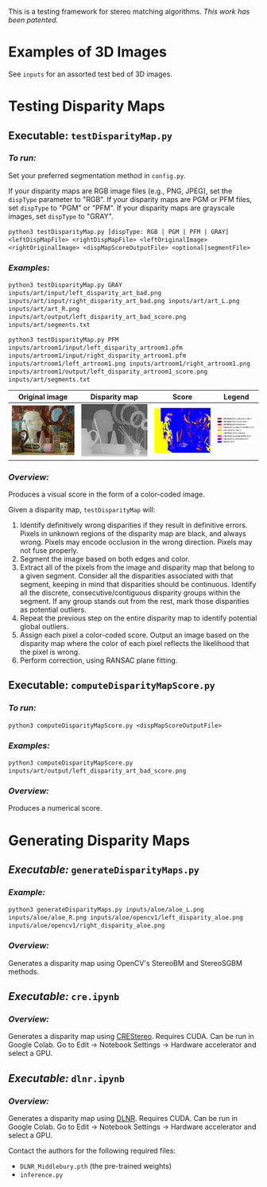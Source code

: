 This is a testing framework for stereo matching algorithms. *This work has been patented.*

# Examples of 3D Images
See `inputs` for an assorted test bed of 3D images. 

# Testing Disparity Maps

## Executable: `testDisparityMap.py`

### *To run:*

Set your preferred segmentation method in `config.py`. 

If your disparity maps are RGB image files (e.g., PNG, JPEG), set the `dispType` parameter to "RGB". If your disparity maps are PGM or PFM files, set `dispType` to "PGM" or "PFM". If your disparity maps are grayscale images, set `dispType` to "GRAY".
```
python3 testDisparityMap.py [dispType: RGB | PGM | PFM | GRAY] <leftDispMapFile> <rightDispMapFile> <leftOriginalImage> <rightOriginalImage> <dispMapScoreOutputFile> <optional|segmentFile>
```

### *Examples:*
```
python3 testDisparityMap.py GRAY inputs/art/input/left_disparity_art_bad.png inputs/art/input/right_disparity_art_bad.png inputs/art/art_L.png inputs/art/art_R.png inputs/art/output/left_disparity_art_bad_score.png inputs/art/segments.txt
```

```
python3 testDisparityMap.py PFM inputs/artroom1/input/left_disparity_artroom1.pfm inputs/artroom1/input/right_disparity_artroom1.pfm inputs/artroom1/left_artroom1.png inputs/artroom1/right_artroom1.png inputs/artroom1/output/left_disparity_artroom1_score.png inputs/art/segments.txt
```

Original image             |  Disparity map            |  Score                    | Legend
:-------------------------:|:-------------------------:|:-------------------------:|:-------------------------:
![image](inputs/art/art_L.png)  |  ![image](inputs/art/input/left_disparity_art_bad.png)  |  ![image](disparityMapAssessment/results/final_score.png) | ![image](disparityMapAssessment/legend.png)


### *Overview:*
Produces a visual score in the form of a color-coded image. 

Given a disparity map, `testDisparityMap` will:
1. Identify definitively wrong disparities if they result in definitive errors. Pixels in unknown regions of the disparity map are black, and always wrong. Pixels may encode occlusion in the wrong direction. Pixels may not fuse properly.
1. Segment the image based on both edges and color.
1. Extract all of the pixels from the image and disparity map that belong to a given segment. Consider all the disparities associated with that segment, keeping in mind that disparities should be continuous. Identify all the discrete, consecutive/contiguous disparity groups within the segment. If any group stands out from the rest, mark those disparities as potential outliers.
1. Repeat the previous step on the entire disparity map to identify potential global outliers.
1. Assign each pixel a color-coded score. Output an image based on the disparity map where the color of each pixel reflects the likelihood that the pixel is wrong.
1. Perform correction, using RANSAC plane fitting.



## Executable: `computeDisparityMapScore.py`

### *To run:*

```
python3 computeDisparityMapScore.py <dispMapScoreOutputFile>
```

### *Examples:*
```
python3 computeDisparityMapScore.py inputs/art/output/left_disparity_art_bad_score.png
```

### *Overview:*
Produces a numerical score.

# Generating Disparity Maps

## *Executable:* `generateDisparityMaps.py`

### *Example:*
```
python3 generateDisparityMaps.py inputs/aloe/aloe_L.png inputs/aloe/aloe_R.png inputs/aloe/opencv1/left_disparity_aloe.png inputs/aloe/opencv1/right_disparity_aloe.png
```

### *Overview:*

Generates a disparity map using OpenCV's StereoBM and StereoSGBM methods.

## *Executable:* `cre.ipynb`

### *Overview:*

Generates a disparity map using [CREStereo](https://openaccess.thecvf.com/content/CVPR2022/papers/Li_Practical_Stereo_Matching_via_Cascaded_Recurrent_Network_With_Adaptive_Correlation_CVPR_2022_paper.pdf). Requires CUDA. Can be run in Google Colab. Go to Edit -> Notebook Settings -> Hardware accelerator and select a GPU.

## *Executable:* `dlnr.ipynb`

### *Overview:*

Generates a disparity map using [DLNR](https://openaccess.thecvf.com/content/CVPR2023/papers/Zhao_High-Frequency_Stereo_Matching_Network_CVPR_2023_paper.pdf). Requires CUDA. Can be run in Google Colab. Go to Edit -> Notebook Settings -> Hardware accelerator and select a GPU. 

Contact the authors for the following required files:
* `DLNR_Middlebury.pth` (the pre-trained weights)
* `inference.py`